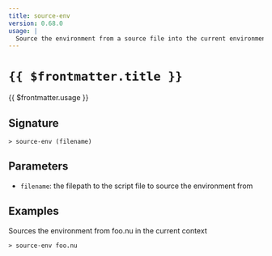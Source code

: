 ```yaml
---
title: source-env
version: 0.68.0
usage: |
  Source the environment from a source file into the current environment.
---
```


# <code>{{ $frontmatter.title }}</code>

<div style='white-space: pre-wrap;'>{{ $frontmatter.usage }}</div>

## Signature

```> source-env (filename)```

## Parameters

 -  `filename`: the filepath to the script file to source the environment from

## Examples

Sources the environment from foo.nu in the current context
```shell
> source-env foo.nu
```
